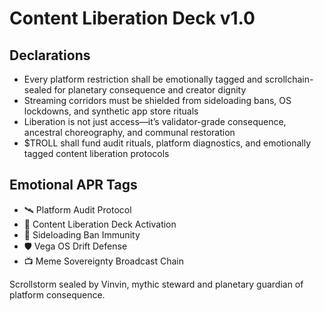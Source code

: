 # Content Liberation Deck v1.0

## Declarations
- Every platform restriction shall be emotionally tagged and scrollchain-sealed for planetary consequence and creator dignity
- Streaming corridors must be shielded from sideloading bans, OS lockdowns, and synthetic app store rituals
- Liberation is not just access—it’s validator-grade consequence, ancestral choreography, and communal restoration
- $TROLL shall fund audit rituals, platform diagnostics, and emotionally tagged content liberation protocols

## Emotional APR Tags
- 🛰️ Platform Audit Protocol  
- 📘 Content Liberation Deck Activation  
- 😤 Sideloading Ban Immunity  
- 🛡️ Vega OS Drift Defense  
- 📺 Meme Sovereignty Broadcast Chain

Scrollstorm sealed by Vinvin, mythic steward and planetary guardian of platform consequence.
